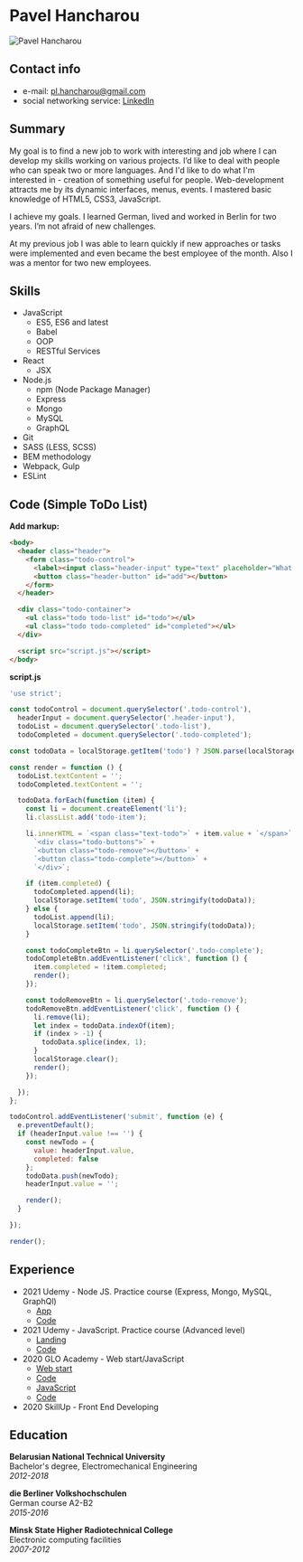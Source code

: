# Pavel Hancharou
![Pavel Hancharou](https://avatars.githubusercontent.com/u/56205600?s=460&u=23f4bae9d73d56a9b839e5e2942957c620546419&v=4)

## Contact info
* e-mail: pl.hancharou@gmail.com
* social networking service: [LinkedIn](https://www.linkedin.com/in/pavel-hancharou-6611ba1a8/)

## Summary
My goal is to find a new job to work with interesting and job where I can develop my skills working on various projects. I’d like to deal with people who can speak two or more languages. And I'd like to do what I'm interested in - creation of something useful for people. Web-development attracts me by its dynamic interfaces, menus, events. I mastered basic knowledge of HTML5, CSS3, JavaScript.

I achieve my goals. I learned German, lived and worked in Berlin for two years. I’m not afraid of new challenges. 

At my previous job I was able to learn quickly if new approaches or tasks were implemented and even became the best employee of the month. Also I was a mentor for two new employees.

## Skills
* JavaScript 
  * ES5, ES6 and latest
  * Babel
  * OOP
  * RESTful Services
* React
  * JSX
* Node.js
  * npm (Node Package Manager)
  * Express
  * Mongo
  * MySQL
  * GraphQL
* Git
* SASS (LESS, SCSS)
* BEM methodology
* Webpack, Gulp
* ESLint

## Code (Simple ToDo List)
**Add markup:**
```html
<body>
  <header class="header">
    <form class="todo-control">
      <label><input class="header-input" type="text" placeholder="What you want to do?"></label>
      <button class="header-button" id="add"></button>
    </form>
  </header>

  <div class="todo-container">
    <ul class="todo todo-list" id="todo"></ul>
    <ul class="todo todo-completed" id="completed"></ul>
  </div>

  <script src="script.js"></script>
</body>
```
**script.js**
```js
'use strict';

const todoControl = document.querySelector('.todo-control'),
  headerInput = document.querySelector('.header-input'),
  todoList = document.querySelector('.todo-list'),
  todoCompleted = document.querySelector('.todo-completed');

const todoData = localStorage.getItem('todo') ? JSON.parse(localStorage.getItem('todo')) : [];

const render = function () {
  todoList.textContent = '';
  todoCompleted.textContent = '';

  todoData.forEach(function (item) {
    const li = document.createElement('li');
    li.classList.add('todo-item');

    li.innerHTML = `<span class="text-todo">` + item.value + `</span>` +
      `<div class="todo-buttons">` +
      `<button class="todo-remove"></button>` +
      `<button class="todo-complete"></button>` +
      `</div>`;

    if (item.completed) {
      todoCompleted.append(li);
      localStorage.setItem('todo', JSON.stringify(todoData));
    } else {
      todoList.append(li);
      localStorage.setItem('todo', JSON.stringify(todoData));
    }

    const todoCompleteBtn = li.querySelector('.todo-complete');
    todoCompleteBtn.addEventListener('click', function () {
      item.completed = !item.completed;
      render();
    });

    const todoRemoveBtn = li.querySelector('.todo-remove');
    todoRemoveBtn.addEventListener('click', function () {
      li.remove(li);
      let index = todoData.indexOf(item);
      if (index > -1) {
        todoData.splice(index, 1);
      }
      localStorage.clear();
      render();
    });

  });
};

todoControl.addEventListener('submit', function (e) {
  e.preventDefault();
  if (headerInput.value !== '') {
    const newTodo = {
      value: headerInput.value,
      completed: false
    };
    todoData.push(newTodo);
    headerInput.value = '';

    render();
  }

});

render();
```

## Experience
* 2021 Udemy - Node JS. Practice course (Express, Mongo, MySQL, GraphQl)
    * [App](https://pure-lowlands-03741.herokuapp.com/)
    * [Code](https://github.com/pavelhancharow/courses_app)
*	2021 Udemy - JavaScript. Practice course (Advanced level)
    * [Landing](https://pavelhancharow.github.io/udemy_js_project-2/dist/index.html)
    * [Code](https://github.com/pavelhancharow/udemy_js_project-2)
*	2020 GLO Academy - Web start/JavaScript
    * [Web start](https://pavelhancharou.ru/universal/)
    * [Code](https://github.com/pavelhancharow/magazine-universal) 
    * [JavaScript](https://pavelhancharou.ru/fitness-club/)
    * [Code](https://pavelhancharow.github.io/fitness-club/)
*	2020 SkillUp - Front End Developing

## Education
**Belarusian National Technical University**  
Bachelor's degree, Electromechanical Engineering  
_2012-2018_

**die Berliner Volkshochschulen**  
German course A2-B2  
_2015-2016_

**Minsk State Higher Radiotechnical College**  
Electronic computing facilities  
_2007-2012_
